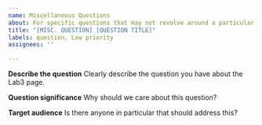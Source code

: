 ```yaml
---
name: Miscellaneous Questions
about: For specific questions that may not revolve around a particular bug/feature
title: "[MISC. QUESTION] [QUESTION TITLE]"
labels: question, Low priority
assignees: ''

---
```


**Describe the question**
Clearly describe the question you have about the Lab3 page.

**Question significance**
Why should we care about this question?

**Target audience**
Is there anyone in particular that should address this?
